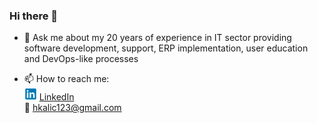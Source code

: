 ### Hi there 👋

<!--
**hkalic/hkalic** is a ✨ _special_ ✨ repository because its `README.md` (this file) appears on your GitHub profile.

Here are some ideas to get you started:

- 🔭 I’m currently working on ...
- 🌱 I’m currently learning ...
- 👯 I’m looking to collaborate on ...
- 🤔 I’m looking for help with ...
- 💬 Ask me about ...
- 📫 How to reach me: ...
- 😄 Pronouns: ...
- ⚡ Fun fact: ...
-->

- 💬 Ask me about my 20 years of experience in IT sector providing software development, support, ERP implementation, user education and DevOps-like processes  

- 📫 How to reach me:  
![LinkedIn](/assets/LinkedIn_20x20.bmp)
[LinkedIn](https://www.linkedin.com/in/hrvojekalic)  
:e-mail: <hkalic123@gmail.com>
